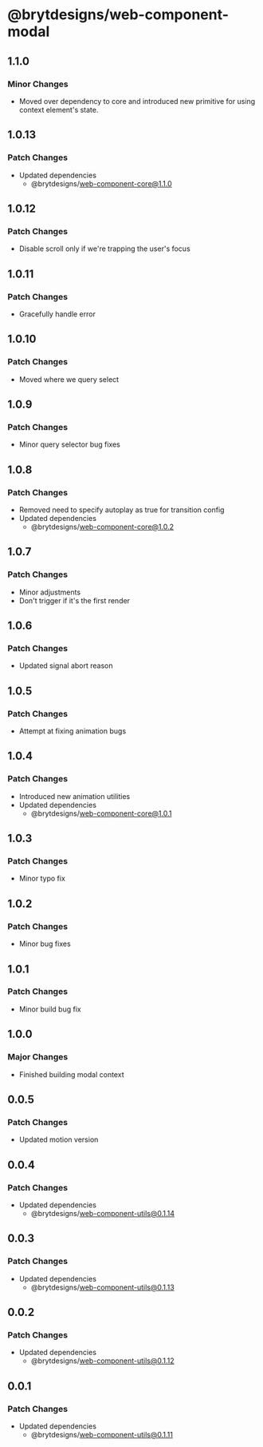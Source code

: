 # @brytdesigns/web-component-modal

## 1.1.0

### Minor Changes

- Moved over dependency to core and introduced new primitive for using context element's state.

## 1.0.13

### Patch Changes

- Updated dependencies
  - @brytdesigns/web-component-core@1.1.0

## 1.0.12

### Patch Changes

- Disable scroll only if we're trapping the user's focus

## 1.0.11

### Patch Changes

- Gracefully handle error

## 1.0.10

### Patch Changes

- Moved where we query select

## 1.0.9

### Patch Changes

- Minor query selector bug fixes

## 1.0.8

### Patch Changes

- Removed need to specify autoplay as true for transition config
- Updated dependencies
  - @brytdesigns/web-component-core@1.0.2

## 1.0.7

### Patch Changes

- Minor adjustments
- Don't trigger if it's the first render

## 1.0.6

### Patch Changes

- Updated signal abort reason

## 1.0.5

### Patch Changes

- Attempt at fixing animation bugs

## 1.0.4

### Patch Changes

- Introduced new animation utilities
- Updated dependencies
  - @brytdesigns/web-component-core@1.0.1

## 1.0.3

### Patch Changes

- Minor typo fix

## 1.0.2

### Patch Changes

- Minor bug fixes

## 1.0.1

### Patch Changes

- Minor build bug fix

## 1.0.0

### Major Changes

- Finished building modal context

## 0.0.5

### Patch Changes

- Updated motion version

## 0.0.4

### Patch Changes

- Updated dependencies
  - @brytdesigns/web-component-utils@0.1.14

## 0.0.3

### Patch Changes

- Updated dependencies
  - @brytdesigns/web-component-utils@0.1.13

## 0.0.2

### Patch Changes

- Updated dependencies
  - @brytdesigns/web-component-utils@0.1.12

## 0.0.1

### Patch Changes

- Updated dependencies
  - @brytdesigns/web-component-utils@0.1.11
